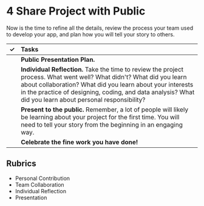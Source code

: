# 4 Share Project with Public

Now is the time to refine all the details, review the process your team used to develop your app, and plan how you will tell your story to others.

| **✓** | **Tasks** |
| :---: | :--- |
|  | **Public Presentation Plan.** |
|  | **Individual Reflection.** Take the time to review the project process. What went well? What didn't? What did you learn about collaboration? What did you learn about your interests in the practice of designing, coding, and data analysis? What did you learn about personal responsibility? |
|  | **Present to the public.** Remember, a lot of people will likely be learning about your project for the first time. You will need to tell your story from the beginning in an engaging way. |
|  | **Celebrate the fine work you have done!** |

## Rubrics

* Personal Contribution
* Team Collaboration
* Individual Reflection
* Presentation

